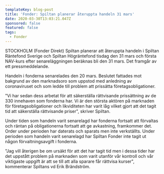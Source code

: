 ```yaml
---
templateKey: blog-post
title: 'Fonder: Spiltan planerar återuppta handeln 31 mars'
date: 2020-03-30T13:03:21.047Z
sponsored: false
featured: false
tags:
  - Fonder
---
```

STOCKHOLM (Fonder Direkt) Spiltan planerar att återuppta handeln i Spiltan Räntefond Sverige och Spiltan Högräntefond tisdag den 31 mars och första NAV-kurs efter senareläggningen beräknas bli den 31 mars. Det framgår av ett pressmeddelande.

Handeln i fonderna senarelades den 20 mars. Beslutet fattades mot bakgrund av den marknadsoro som uppstod med anledning av coronaviruset och som ledde till problem att prissätta företagsobligationer.

"Vi har sedan dess arbetat för att säkerställa rättvisande prissättning av de 330 innehaven som fonderna har. Vi är den största aktören på marknaden för företagsobligationer och likviditeten har varit låg vilket gjort att det tagit tid att säkerställa rättvisande priser", skriver Spiltan.

Under tiden som handeln varit senarelagd har fonderna fortsatt att förvaltas och räntan på obligationerna fortsatt att ge avkastning, framkommer det. Order under perioden har daterats och sparats men inte verkställts. Under perioden som handeln varit senarelagd har Spiltan Fonder inte tagit ut någon förvaltningsavgift i fonderna.

"Jag vill återigen be om ursäkt för att det har tagit tid men i dessa tider har det uppstått problem på marknaden som varit utanför vår kontroll och vår viktigaste uppgift är att se till att alla sparare får rättvisa kurser", kommenterar Spiltans vd Erik Brändström.